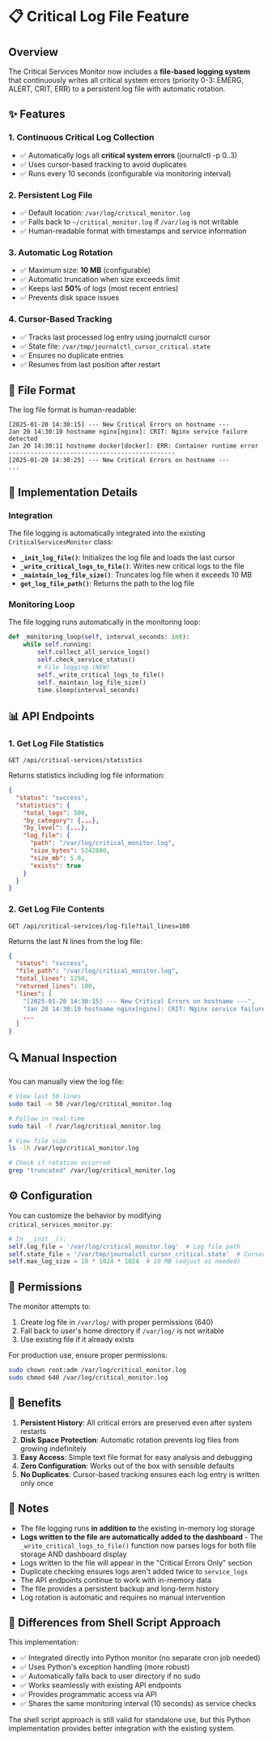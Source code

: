 # 📋 Critical Log File Feature

## Overview

The Critical Services Monitor now includes a **file-based logging system** that continuously writes all critical system errors (priority 0-3: EMERG, ALERT, CRIT, ERR) to a persistent log file with automatic rotation.

## ✨ Features

### 1. **Continuous Critical Log Collection**
- ✅ Automatically logs all **critical system errors** (journalctl -p 0..3)
- ✅ Uses cursor-based tracking to avoid duplicates
- ✅ Runs every 10 seconds (configurable via monitoring interval)

### 2. **Persistent Log File**
- ✅ Default location: `/var/log/critical_monitor.log`
- ✅ Falls back to `~/critical_monitor.log` if `/var/log` is not writable
- ✅ Human-readable format with timestamps and service information

### 3. **Automatic Log Rotation**
- ✅ Maximum size: **10 MB** (configurable)
- ✅ Automatic truncation when size exceeds limit
- ✅ Keeps last **50%** of logs (most recent entries)
- ✅ Prevents disk space issues

### 4. **Cursor-Based Tracking**
- ✅ Tracks last processed log entry using journalctl cursor
- ✅ State file: `/var/tmp/journalctl_cursor_critical.state`
- ✅ Ensures no duplicate entries
- ✅ Resumes from last position after restart

## 📁 File Format

The log file format is human-readable:

```
[2025-01-20 14:30:15] --- New Critical Errors on hostname ---
Jan 20 14:30:10 hostname nginx[nginx]: CRIT: Nginx service failure detected
Jan 20 14:30:11 hostname docker[docker]: ERR: Container runtime error
----------------------------------------------
[2025-01-20 14:30:25] --- New Critical Errors on hostname ---
...
```

## 🔧 Implementation Details

### Integration

The file logging is automatically integrated into the existing `CriticalServicesMonitor` class:

- **`_init_log_file()`**: Initializes the log file and loads the last cursor
- **`_write_critical_logs_to_file()`**: Writes new critical logs to the file
- **`_maintain_log_file_size()`**: Truncates log file when it exceeds 10 MB
- **`get_log_file_path()`**: Returns the path to the log file

### Monitoring Loop

The file logging runs automatically in the monitoring loop:

```python
def _monitoring_loop(self, interval_seconds: int):
    while self.running:
        self.collect_all_service_logs()
        self.check_service_status()
        # File logging (NEW)
        self._write_critical_logs_to_file()
        self._maintain_log_file_size()
        time.sleep(interval_seconds)
```

## 📊 API Endpoints

### 1. Get Log File Statistics
```http
GET /api/critical-services/statistics
```

Returns statistics including log file information:
```json
{
  "status": "success",
  "statistics": {
    "total_logs": 500,
    "by_category": {...},
    "by_level": {...},
    "log_file": {
      "path": "/var/log/critical_monitor.log",
      "size_bytes": 5242880,
      "size_mb": 5.0,
      "exists": true
    }
  }
}
```

### 2. Get Log File Contents
```http
GET /api/critical-services/log-file?tail_lines=100
```

Returns the last N lines from the log file:
```json
{
  "status": "success",
  "file_path": "/var/log/critical_monitor.log",
  "total_lines": 1250,
  "returned_lines": 100,
  "lines": [
    "[2025-01-20 14:30:15] --- New Critical Errors on hostname ---",
    "Jan 20 14:30:10 hostname nginx[nginx]: CRIT: Nginx service failure detected",
    ...
  ]
}
```

## 🔍 Manual Inspection

You can manually view the log file:

```bash
# View last 50 lines
sudo tail -n 50 /var/log/critical_monitor.log

# Follow in real-time
sudo tail -f /var/log/critical_monitor.log

# View file size
ls -lh /var/log/critical_monitor.log

# Check if rotation occurred
grep "truncated" /var/log/critical_monitor.log
```

## ⚙️ Configuration

You can customize the behavior by modifying `critical_services_monitor.py`:

```python
# In __init__():
self.log_file = '/var/log/critical_monitor.log'  # Log file path
self.state_file = '/var/tmp/journalctl_cursor_critical.state'  # Cursor state file
self.max_log_size = 10 * 1024 * 1024  # 10 MB (adjust as needed)
```

## 🔐 Permissions

The monitor attempts to:
1. Create log file in `/var/log/` with proper permissions (640)
2. Fall back to user's home directory if `/var/log/` is not writable
3. Use existing file if it already exists

For production use, ensure proper permissions:
```bash
sudo chown root:adm /var/log/critical_monitor.log
sudo chmod 640 /var/log/critical_monitor.log
```

## 🚀 Benefits

1. **Persistent History**: All critical errors are preserved even after system restarts
2. **Disk Space Protection**: Automatic rotation prevents log files from growing indefinitely
3. **Easy Access**: Simple text file format for easy analysis and debugging
4. **Zero Configuration**: Works out of the box with sensible defaults
5. **No Duplicates**: Cursor-based tracking ensures each log entry is written only once

## 📝 Notes

- The file logging runs **in addition to** the existing in-memory log storage
- **Logs written to the file are automatically added to the dashboard** - The `_write_critical_logs_to_file()` function now parses logs for both file storage AND dashboard display
- Logs written to the file will appear in the "Critical Errors Only" section
- Duplicate checking ensures logs aren't added twice to `service_logs`
- The API endpoints continue to work with in-memory data
- The file provides a persistent backup and long-term history
- Log rotation is automatic and requires no manual intervention

## 🔄 Differences from Shell Script Approach

This implementation:
- ✅ Integrated directly into Python monitor (no separate cron job needed)
- ✅ Uses Python's exception handling (more robust)
- ✅ Automatically falls back to user directory if no sudo
- ✅ Works seamlessly with existing API endpoints
- ✅ Provides programmatic access via API
- ✅ Shares the same monitoring interval (10 seconds) as service checks

The shell script approach is still valid for standalone use, but this Python implementation provides better integration with the existing system.

